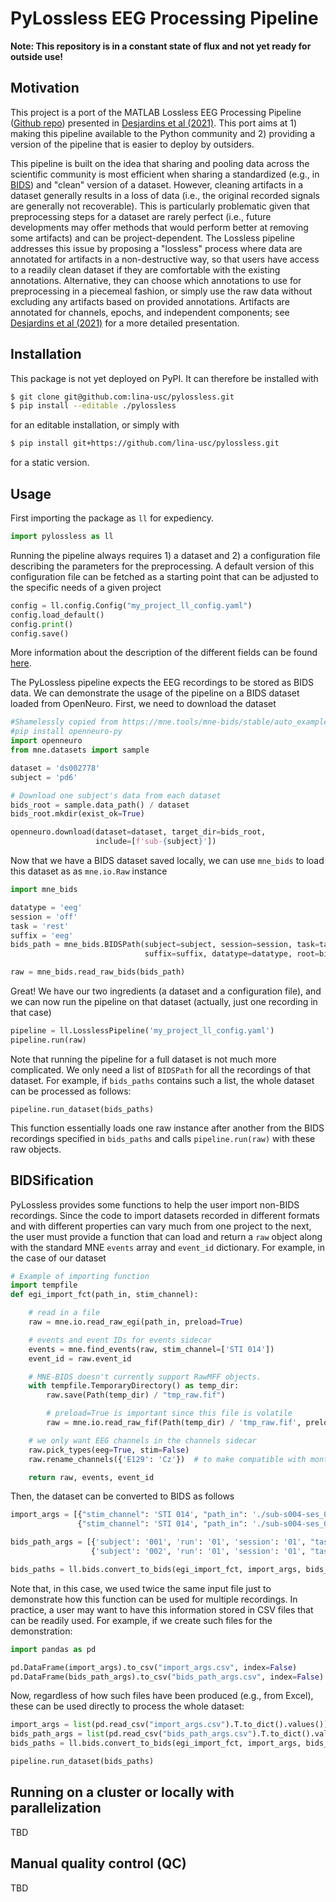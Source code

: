 # PyLossless EEG Processing Pipeline

**Note: This repository is in a constant state of flux and not yet ready for outside use!**


## Motivation

This project is a port of the MATLAB Lossless EEG Processing Pipeline ([Github repo](https://github.com/BUCANL/EEG-IP-L)) presented in [Desjardins et al (2021)](https://www.sciencedirect.com/science/article/pii/S0165027020303848). This port aims at 1) making this pipeline available to the Python community and 2) providing a version of the pipeline that is easier to deploy by outsiders.

This pipeline is built on the idea that sharing and pooling data across the scientific community is most efficient when sharing a standardized (e.g., in [BIDS](https://www.nature.com/articles/s41597-019-0104-8)) and "clean" version of a dataset. However, cleaning artifacts in a dataset generally results in a loss of data (i.e., the original recorded signals are generally not recoverable). This is particularly problematic given that preprocessing steps for a dataset are rarely perfect (i.e., future developments may offer methods that would perform better at removing some artifacts) and can be project-dependent. The Lossless pipeline addresses this issue by proposing a "lossless" process where data are annotated for artifacts in a non-destructive way, so that users have access to a readily clean dataset if they are comfortable with the existing annotations. Alternative, they can choose which annotations to use for preprocessing in a piecemeal fashion, or simply use the raw data without excluding any artifacts based on provided annotations. Artifacts are annotated for channels, epochs, and independent components; see  [Desjardins et al (2021)](https://www.sciencedirect.com/science/article/pii/S0165027020303848) for a more detailed presentation.


## Installation

This package is not yet deployed on PyPI. It can therefore be installed with

```bash
$ git clone git@github.com:lina-usc/pylossless.git
$ pip install --editable ./pylossless
```
for an editable installation, or simply with 
```bash
$ pip install git+https://github.com/lina-usc/pylossless.git
```
for a static version. 


## Usage 

First importing the package as `ll` for expediency.

```python
import pylossless as ll
```

Running the pipeline always requires 1) a dataset and 2) a configuration file describing the parameters for the preprocessing. A default version of this configuration file can be fetched as a starting point that can be adjusted to the specific needs of a given project

```python
config = ll.config.Config("my_project_ll_config.yaml")
config.load_default()
config.print()
config.save()
```
More information about the description of the different fields can be found [here](./doc/config.md).

The PyLossless pipeline expects the EEG recordings to be stored as BIDS data. We can demonstrate the usage of the pipeline on a BIDS dataset loaded from OpenNeuro. First, we need to download the dataset

```python
#Shamelessly copied from https://mne.tools/mne-bids/stable/auto_examples/read_bids_datasets.html
#pip install openneuro-py
import openneuro
from mne.datasets import sample

dataset = 'ds002778'
subject = 'pd6'

# Download one subject's data from each dataset
bids_root = sample.data_path() / dataset
bids_root.mkdir(exist_ok=True)

openneuro.download(dataset=dataset, target_dir=bids_root,
                   include=[f'sub-{subject}'])
```

Now that we have a BIDS dataset saved locally, we can use `mne_bids` to load this dataset as as `mne.io.Raw` instance

```python
import mne_bids

datatype = 'eeg'
session = 'off'
task = 'rest'
suffix = 'eeg'
bids_path = mne_bids.BIDSPath(subject=subject, session=session, task=task,
                              suffix=suffix, datatype=datatype, root=bids_root)

raw = mne_bids.read_raw_bids(bids_path)
```

Great! We have our two ingredients (a dataset and a configuration file), and we can now run the pipeline on that dataset (actually, just one recording in that case)

```python
pipeline = ll.LosslessPipeline('my_project_ll_config.yaml')
pipeline.run(raw)

```

Note that running the pipeline for a full dataset is not much more complicated. We only need a list of `BIDSPath` for all the recordings of that dataset. For example, if `bids_paths` contains such a list, the whole dataset can be processed as follows:

```
pipeline.run_dataset(bids_paths)
```

This function essentially loads one raw instance after another from the BIDS recordings specified in `bids_paths` and calls `pipeline.run(raw)` with these raw objects.



## BIDSification

PyLossless provides some functions to help the user import non-BIDS recordings. Since the code to import datasets recorded in different formats and with different properties can vary much from one project to the next, the user must provide a function that can load and return a `raw` object along with the standard MNE `events` array and `event_id` dictionary. For example, in the case of our dataset

```python
# Example of importing function
import tempfile
def egi_import_fct(path_in, stim_channel):

    # read in a file
    raw = mne.io.read_raw_egi(path_in, preload=True)

    # events and event IDs for events sidecar
    events = mne.find_events(raw, stim_channel=['STI 014'])
    event_id = raw.event_id

    # MNE-BIDS doesn't currently support RawMFF objects.
    with tempfile.TemporaryDirectory() as temp_dir:
        raw.save(Path(temp_dir) / "tmp_raw.fif")

        # preload=True is important since this file is volatile
        raw = mne.io.read_raw_fif(Path(temp_dir) / 'tmp_raw.fif', preload=True)

    # we only want EEG channels in the channels sidecar
    raw.pick_types(eeg=True, stim=False)
    raw.rename_channels({'E129': 'Cz'})  # to make compatible with montage

    return raw, events, event_id
```

Then, the dataset can be converted to BIDS as follows

```python
import_args = [{"stim_channel": 'STI 014', "path_in": './sub-s004-ses_07_task-MMN_20220218_022348.mff'},
               {"stim_channel": 'STI 014', "path_in": './sub-s004-ses_07_task-MMN_20220218_022348.mff'}]

bids_path_args = [{'subject': '001', 'run': '01', 'session': '01', "task": "mmn"},
                  {'subject': '002', 'run': '01', 'session': '01', "task": "mmn"}]

bids_paths = ll.bids.convert_to_bids(egi_import_fct, import_args, bids_path_args, overwrite=True)
```

 Note that, in this case, we used twice the same input file just to demonstrate how this function can be used for multiple recordings. In practice, a user may want to have this information stored in CSV files that can be readily used. For example, if we create such files for the demonstration:

```python
import pandas as pd

pd.DataFrame(import_args).to_csv("import_args.csv", index=False)
pd.DataFrame(bids_path_args).to_csv("bids_path_args.csv", index=False)
```

Now, regardless of how such files have been produced (e.g., from Excel), these can be used directly to process the whole dataset:

```python
import_args = list(pd.read_csv("import_args.csv").T.to_dict().values())
bids_path_args = list(pd.read_csv("bids_path_args.csv").T.to_dict().values())
bids_paths = ll.bids.convert_to_bids(egi_import_fct, import_args, bids_path_args, overwrite=True)

pipeline.run_dataset(bids_paths)
```

## Running on a cluster or locally with parallelization

TBD

## Manual quality control (QC)

TBD


